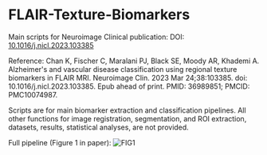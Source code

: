 # FLAIR-Texture-Biomarkers
Main scripts for Neuroimage Clinical publication: DOI: [10.1016/j.nicl.2023.103385](https://pubmed.ncbi.nlm.nih.gov/36989851/)

Reference: Chan K, Fischer C, Maralani PJ, Black SE, Moody AR, Khademi A. Alzheimer's and vascular disease classification using regional texture biomarkers in FLAIR MRI. Neuroimage Clin. 2023 Mar 24;38:103385. doi: 10.1016/j.nicl.2023.103385. Epub ahead of print. PMID: 36989851; PMCID: PMC10074987.

Scripts are for main biomarker extraction and classification pipelines. All other functions for image registration, segmentation, and ROI extraction, datasets, results, statistical analyses, are not provided.

Full pipeline (Figure 1 in paper):
![FIG1](https://github.com/KarissaChan1/FLAIR-Texture-Biomarkers/assets/84393649/b017197b-b9ae-4e49-a2cc-e8d918adb1ea)

